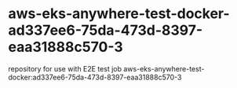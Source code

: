 # aws-eks-anywhere-test-docker-ad337ee6-75da-473d-8397-eaa31888c570-3
repository for use with E2E test job aws-eks-anywhere-test-docker:ad337ee6-75da-473d-8397-eaa31888c570-3
